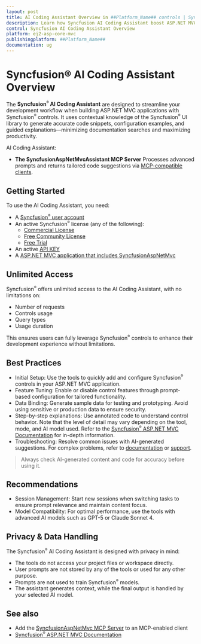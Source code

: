 ```yaml
---
layout: post
title: AI Coding Assistant Overview in ##Platform_Name## controls | Syncfusion
description: Learn how Syncfusion AI Coding Assistant boost ASP.NET MVC productivity by generating accurate code snippets, examples, and contextual guidance.
control: Syncfusion AI Coding Assistant Overview
platform: ej2-asp-core-mvc
publishingplatform: ##Platform_Name##
documentation: ug
---
```


# Syncfusion® AI Coding Assistant Overview

The **Syncfusion<sup style="font-size:70%">&reg;</sup> AI Coding Assistant** are designed to streamline your development workflow when building ASP.NET MVC applications with Syncfusion<sup style="font-size:70%">&reg;</sup> controls. It uses contextual knowledge of the Syncfusion<sup style="font-size:70%">&reg;</sup> UI library to generate accurate code snippets, configuration examples, and guided explanations—minimizing documentation searches and maximizing productivity.

AI Coding Assistant:

* **The SyncfusionAspNetMvcAssistant MCP Server**
  Processes advanced prompts and returns tailored code suggestions via [MCP-compatible clients](https://modelcontextprotocol.io/clients).

## Getting Started

To use the AI Coding Assistant, you need:

* A [Syncfusion<sup style="font-size:70%">&reg;</sup> user account](https://www.syncfusion.com/account)
* An active Syncfusion<sup style="font-size:70%">&reg;</sup> license (any of the following):
  - [Commercial License](https://www.syncfusion.com/sales/unlimitedlicense)
  - [Free Community License](https://www.syncfusion.com/products/communitylicense)
  - [Free Trial](https://www.syncfusion.com/account/manage-trials/start-trials)
* An active [API KEY](https://syncfusion.com/account/api-key)
* A [ASP.NET MVC application that includes SyncfusionAspNetMvc](https://ej2.syncfusion.com/aspnetmvc/documentation/getting-started/aspnet-mvc-htmlhelper)

## Unlimited Access

Syncfusion<sup style="font-size:70%">&reg;</sup> offers unlimited access to the AI Coding Assistant, with no limitations on:

* Number of requests
* Controls usage
* Query types
* Usage duration

This ensures users can fully leverage Syncfusion<sup style="font-size:70%">&reg;</sup> controls to enhance their development experience without limitations.

## Best Practices

* Initial Setup: Use the tools to quickly add and configure Syncfusion<sup style="font-size:70%">&reg;</sup> controls in your ASP.NET MVC application.
* Feature Tuning: Enable or disable control features through prompt-based configuration for tailored functionality.
* Data Binding: Generate sample data for testing and prototyping. Avoid using sensitive or production data to ensure security.
* Step-by-step explanations: Use annotated code to understand control behavior. Note that the level of detail may vary depending on the tool, mode, and AI model used. Refer to the [Syncfusion<sup style="font-size:70%">&reg;</sup> ASP.NET MVC Documentation](https://ej2.syncfusion.com/aspnetmvc/documentation/getting-started/aspnet-mvc-htmlhelper) for in-depth information.
* Troubleshooting: Resolve common issues with AI-generated suggestions. For complex problems, refer to [documentation](https://ej2.syncfusion.com/aspnetmvc/documentation/getting-started/aspnet-mvc-htmlhelper) or [support](https://support.syncfusion.com/support/tickets/create).

> Always check AI-generated content and code for accuracy before using it.

## Recommendations

* Session Management: Start new sessions when switching tasks to ensure prompt relevance and maintain content focus.
* Model Compatibility: For optimal performance, use the tools with advanced AI models such as GPT-5 or Claude Sonnet 4.

## Privacy & Data Handling

The Syncfusion<sup style="font-size:70%">&reg;</sup> AI Coding Assistant is designed with privacy in mind:

* The tools do not access your project files or workspace directly.
* User prompts are not stored by any of the tools or used for any other purpose.
* Prompts are not used to train Syncfusion<sup style="font-size:70%">&reg;</sup> models.
* The assistant generates context, while the final output is handled by your selected AI model.

## See also

* Add the [SyncfusionAspNetMvc MCP Server](./mcp-server.md) to an MCP-enabled client
* [Syncfusion<sup style="font-size:70%">&reg;</sup> ASP.NET MVC Documentation](https://ej2.syncfusion.com/aspnetmvc/documentation/getting-started/aspnet-mvc-htmlhelper)

